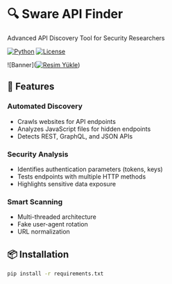 # 🔍 Sware API Finder

Advanced API Discovery Tool for Security Researchers

[![Python](https://img.shields.io/badge/Python-3.7%2B-blue)](https://www.python.org/)
[![License](https://img.shields.io/badge/License-MIT-green)](LICENSE)

![Banner](<a href="https://hizliresim.com/csfjwdp"><img src="https://i.hizliresim.com/csfjwdp.jpg" alt="Resim Yükle"></a>)

## 🌟 Features

### Automated Discovery
- Crawls websites for API endpoints
- Analyzes JavaScript files for hidden endpoints
- Detects REST, GraphQL, and JSON APIs

### Security Analysis
- Identifies authentication parameters (tokens, keys)
- Tests endpoints with multiple HTTP methods
- Highlights sensitive data exposure

### Smart Scanning
- Multi-threaded architecture
- Fake user-agent rotation
- URL normalization

## 📦 Installation

```bash
pip install -r requirements.txt
